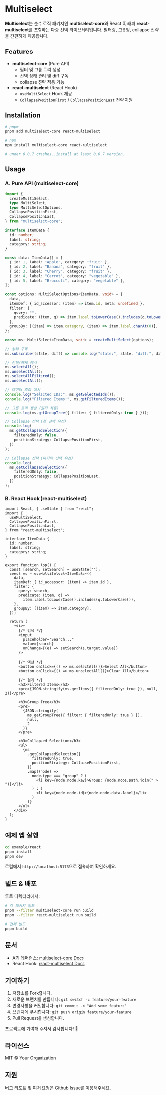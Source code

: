 # Multiselect

**Multiselect**는 순수 로직 패키지인 **multiselect-core**와 React 훅 래퍼 **react-multiselect**를 포함하는 다중 선택 라이브러리입니다. 필터링, 그룹핑, collapse 전략을 간편하게 제공합니다.

## Features

- **multiselect-core** (Pure API)
  - 필터 및 그룹 트리 생성
  - 선택 상태 관리 및 diff 구독
  - collapse 전략 적용 가능
- **react-multiselect** (React Hook)
  - `useMultiSelect` Hook 제공
  - `CollapsePositionFirst` / `CollapsePositionLast` 전략 지원

## Installation

```bash
# pnpm
pnpm add multiselect-core react-multiselect

# npm
npm install multiselect-core react-multiselect

# under 0.0.7 crashes..install at least 0.0.7 version.
```

## Usage

### A. Pure API (multiselect-core)

```ts
import {
  createMultiSelect,
  type MultiSelect,
  type MultiSelectOptions,
  CollapsePositionFirst,
  CollapsePositionLast,
} from "multiselect-core";

interface ItemData {
  id: number;
  label: string;
  category: string;
}

const data: ItemData[] = [
  { id: 1, label: "Apple", category: "fruit" },
  { id: 2, label: "Banana", category: "fruit" },
  { id: 3, label: "Cherry", category: "fruit" },
  { id: 4, label: "Carrot", category: "vegetable" },
  { id: 5, label: "Broccoli", category: "vegetable" },
];

const options: MultiSelectOptions<ItemData, void> = {
  data,
  itemDef: { id_accessor: (item) => item.id, meta: undefined },
  filter: {
    query: "",
    predicate: (item, q) => item.label.toLowerCase().includes(q.toLowerCase()),
  },
  groupBy: [(item) => item.category, (item) => item.label.charAt(0)],
};

const ms: MultiSelect<ItemData, void> = createMultiSelect(options);

// 상태 구독
ms.subscribe((state, diff) => console.log("state:", state, "diff:", diff));

// 선택/해제 예시
ms.selectAll();
ms.unselectAll();
ms.selectAllFiltered();
ms.unselectAll();

// 데이터 조회 예시
console.log("Selected IDs:", ms.getSelectedIds());
console.log("Filtered Items:", ms.getFilteredItems());

// 그룹 트리 생성 (필터 적용)
console.log(ms.getGroupTree({ filter: { filteredOnly: true } }));

// Collapse 선택 (첫 선택 우선)
console.log(
  ms.getCollapsedSelection({
    filteredOnly: false,
    positionStrategy: CollapsePositionFirst,
  })
);

// Collapse 선택 (마지막 선택 우선)
console.log(
  ms.getCollapsedSelection({
    filteredOnly: false,
    positionStrategy: CollapsePositionLast,
  })
);
```

### B. React Hook (react-multiselect)

```tsx
import React, { useState } from "react";
import {
  useMultiSelect,
  CollapsePositionFirst,
  CollapsePositionLast,
} from "react-multiselect";

interface ItemData {
  id: number;
  label: string;
  category: string;
}

export function App() {
  const [search, setSearch] = useState("");
  const ms = useMultiSelect<ItemData>({
    data,
    itemDef: { id_accessor: (item) => item.id },
    filter: {
      query: search,
      predicate: (item, q) =>
        item.label.toLowerCase().includes(q.toLowerCase()),
    },
    groupBy: [(item) => item.category],
  });

  return (
    <div>
      {/* 검색 */}
      <input
        placeholder="Search..."
        value={search}
        onChange={(e) => setSearch(e.target.value)}
      />

      {/* 액션 */}
      <button onClick={() => ms.selectAll()}>Select All</button>
      <button onClick={() => ms.unselectAll()}>Clear All</button>

      {/* 결과 */}
      <h3>Filtered Items</h3>
      <pre>{JSON.stringify(ms.getItems({ filteredOnly: true }), null, 2)}</pre>

      <h3>Group Tree</h3>
      <pre>
        {JSON.stringify(
          ms.getGroupTree({ filter: { filteredOnly: true } }),
          null,
          2
        )}
      </pre>

      <h3>Collapsed Selection</h3>
      <ul>
        {ms
          .getCollapsedSelection({
            filteredOnly: true,
            positionStrategy: CollapsePositionFirst,
          })
          .map((node) =>
            node.type === "group" ? (
              <li key={node.node.key}>Group: {node.node.path.join(" > ")}</li>
            ) : (
              <li key={node.node.id}>{node.node.data.label}</li>
            )
          )}
      </ul>
    </div>
  );
}
```

## 예제 앱 실행

```bash
cd example/react
pnpm install
pnpm dev
```

로컬에서 `http://localhost:5173`으로 접속하여 확인하세요.

## 빌드 & 배포

루트 디렉터리에서:

```bash
# 각 패키지 빌드
pnpm --filter multiselect-core run build
pnpm --filter react-multiselect run build

# 전체 빌드
pnpm build
```

## 문서

- API 레퍼런스: [multiselect-core Docs](https://github.com/your-org/select-example/tree/main/packages/multiselect-core#readme)
- React Hook: [react-multiselect Docs](https://github.com/your-org/select-example/tree/main/packages/react-multiselect#readme)

## 기여하기

1. 저장소를 Fork합니다.
2. 새로운 브랜치를 만듭니다: `git switch -c feature/your-feature`
3. 변경사항을 커밋합니다: `git commit -m "Add some feature"`
4. 브랜치에 푸시합니다: `git push origin feature/your-feature`
5. Pull Request를 생성합니다.

프로젝트에 기여해 주셔서 감사합니다! 🙏

## 라이선스

MIT © Your Organization

## 지원

버그 리포트 및 피처 요청은 Github Issue를 이용해주세요.
